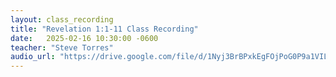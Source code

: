 ```yaml
---
layout: class_recording
title: "Revelation 1:1-11 Class Recording"
date:   2025-02-16 10:30:00 -0600
teacher: "Steve Torres"
audio_url: "https://drive.google.com/file/d/1Nyj3BrBPxkEgFOjPoG0P9a1VILQH70GJ/preview"
---
```

